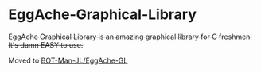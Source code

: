 # EggAche-Graphical-Library
~~EggAche Graphical Library is an amazing graphical library for C freshmen. It's damn EASY to use.~~

Moved to [BOT-Man-JL/EggAche-GL](https://github.com/BOT-Man-JL/EggAche-GL)
